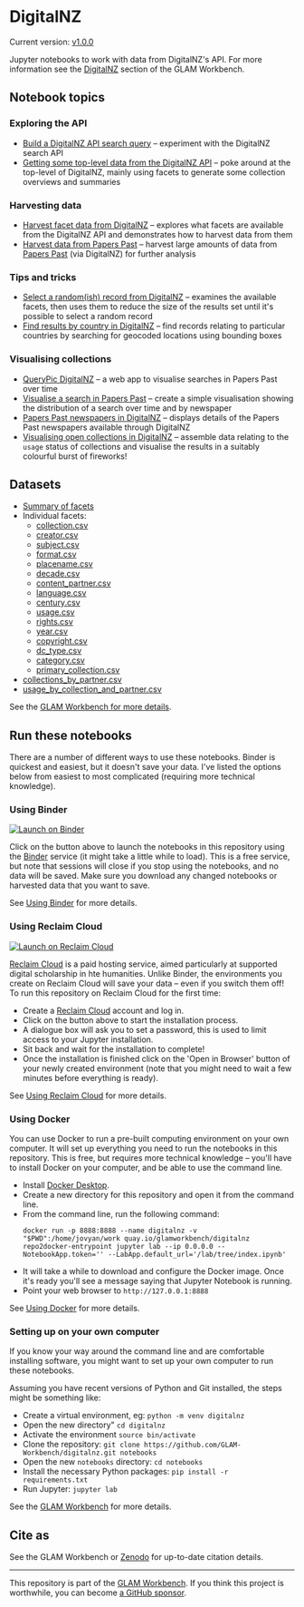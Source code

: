 # DigitalNZ

Current version: [v1.0.0](https://github.com/GLAM-Workbench/digitalnz/releases/tag/v1.0.0)

Jupyter notebooks to work with data from DigitalNZ's API. For more information see the [DigitalNZ](https://glam-workbench.net/digitalnz/) section of the GLAM Workbench.

## Notebook topics

### Exploring the API

* [Build a DigitalNZ API search query](build_api_query.ipynb) – experiment with the DigitalNZ search API
* [Getting some top-level data from the DigitalNZ API](Top-level-data-in-DigitalNZ.ipynb) – poke around at the top-level of DigitalNZ, mainly using facets to generate some collection overviews and summaries

### Harvesting data

* [Harvest facet data from DigitalNZ](harvest_facet_data.ipynb) – explores what facets are available from the DigitalNZ API and demonstrates how to harvest data from them
* [Harvest data from Papers Past](Harvest-data-from-PapersPast.ipynb) – harvest large amounts of data from [Papers Past](https://paperspast.natlib.govt.nz/) (via DigitalNZ) for further analysis

### Tips and tricks

* [Select a random(ish) record from DigitalNZ](select_a_random_record.ipynb) – examines the available facets, then uses them to reduce the size of the results set until it's possible to select a random record
* [Find results by country in DigitalNZ](Results-by-country-in-DigitalNZ.ipynb) – find records relating to particular countries by searching for geocoded locations using bounding boxes

### Visualising collections

* [QueryPic DigitalNZ](querypic_papers_past.ipynb) – a web app to visualise searches in Papers Past over time
* [Visualise a search in Papers Past](Visualise-a-search-in-PapersPast.ipynb) – create a simple visualisation showing the distribution of a search over time and by newspaper
* [Papers Past newspapers in DigitalNZ](papers_past_newspapers.ipynb) – displays details of the Papers Past newspapers available through DigitalNZ
* [Visualising open collections in DigitalNZ](visualise_open_collections.ipynb) – assemble data relating to the `usage` status of collections and visualise the results in a suitably colourful burst of fireworks!

## Datasets

* [Summary of facets](https://github.com/GLAM-Workbench/digitalnz/blob/master/facets/facets.csv)
* Individual facets:
  * [collection.csv](https://github.com/GLAM-Workbench/digitalnz/blob/master/facets/category.csv)
  * [creator.csv](https://github.com/GLAM-Workbench/digitalnz/blob/master/facets/creator.csv)
  * [subject.csv](https://github.com/GLAM-Workbench/digitalnz/blob/master/facets/subject.csv)
  * [format.csv](https://github.com/GLAM-Workbench/digitalnz/blob/master/facets/format.csv)
  * [placename.csv](https://github.com/GLAM-Workbench/digitalnz/blob/master/facets/placename.csv)
  * [decade.csv](https://github.com/GLAM-Workbench/digitalnz/blob/master/facets/decade.csv)
  * [content_partner.csv](https://github.com/GLAM-Workbench/digitalnz/blob/master/facets/content_partner.csv)
  * [language.csv](https://github.com/GLAM-Workbench/digitalnz/blob/master/facets/language.csv)
  * [century.csv](https://github.com/GLAM-Workbench/digitalnz/blob/master/facets/century.csv)
  * [usage.csv](https://github.com/GLAM-Workbench/digitalnz/blob/master/facets/usage.csv)
  * [rights.csv](https://github.com/GLAM-Workbench/digitalnz/blob/master/facets/rights.csv)
  * [year.csv](https://github.com/GLAM-Workbench/digitalnz/blob/master/facets/year.csv)
  * [copyright.csv](https://github.com/GLAM-Workbench/digitalnz/blob/master/facets/copyright.csv)
  * [dc_type.csv](https://github.com/GLAM-Workbench/digitalnz/blob/master/facets/dc_type.csv)
  * [category.csv](https://github.com/GLAM-Workbench/digitalnz/blob/master/facets/category.csv)
  * [primary_collection.csv](https://github.com/GLAM-Workbench/digitalnz/blob/master/facets/primary_collection.csv)
* [collections_by_partner.csv](https://github.com/GLAM-Workbench/digitalnz/blob/master/facets/collections_by_partner.csv)
* [usage_by_collection_and_partner.csv](https://github.com/GLAM-Workbench/digitalnz/blob/master/facets/collections_by_partner.csv)

See the [GLAM Workbench for more details](https://glam-workbench.github.io/digitalnz/).


<!-- START RUN INFO -->


## Run these notebooks

There are a number of different ways to use these notebooks. Binder is quickest and easiest, but it doesn't save your data. I've listed the options below from easiest to most complicated (requiring more technical knowledge).

### Using Binder

[![Launch on Binder](https://mybinder.org/badge_logo.svg)](https://mybinder.org/v2/gh/GLAM-Workbench/digitalnz/master/?urlpath=lab/tree/index.md)

Click on the button above to launch the notebooks in this repository using the [Binder](https://mybinder.org/) service (it might take a little while to load). This is a free service, but note that sessions will close if you stop using the notebooks, and no data will be saved. Make sure you download any changed notebooks or harvested data that you want to save.

See [Using Binder](https://glam-workbench.net/using-binder/) for more details.

### Using Reclaim Cloud

[![Launch on Reclaim Cloud](https://glam-workbench.github.io/images/launch-on-reclaim-cloud.svg)](https://app.my.reclaim.cloud/?manifest=https://raw.githubusercontent.com/GLAM-Workbench/digitalnz/master/reclaim-manifest.jps)

[Reclaim Cloud](https://reclaim.cloud/) is a paid hosting service, aimed particularly at supported digital scholarship in hte humanities. Unlike Binder, the environments you create on Reclaim Cloud will save your data – even if you switch them off! To run this repository on Reclaim Cloud for the first time:

* Create a [Reclaim Cloud](https://reclaim.cloud/) account and log in.
* Click on the button above to start the installation process.
* A dialogue box will ask you to set a password, this is used to limit access to your Jupyter installation.
* Sit back and wait for the installation to complete!
* Once the installation is finished click on the 'Open in Browser' button of your newly created environment (note that you might need to wait a few minutes before everything is ready).

See [Using Reclaim Cloud](https://glam-workbench.net/using-reclaim-cloud/) for more details.

### Using Docker

You can use Docker to run a pre-built computing environment on your own computer. It will set up everything you need to run the notebooks in this repository. This is free, but requires more technical knowledge – you'll have to install Docker on your computer, and be able to use the command line.

* Install [Docker Desktop](https://docs.docker.com/get-docker/).
* Create a new directory for this repository and open it from the command line.
* From the command line, run the following command:  
  ```
  docker run -p 8888:8888 --name digitalnz -v "$PWD":/home/jovyan/work quay.io/glamworkbench/digitalnz repo2docker-entrypoint jupyter lab --ip 0.0.0.0 --NotebookApp.token='' --LabApp.default_url='/lab/tree/index.ipynb'
  ```
* It will take a while to download and configure the Docker image. Once it's ready you'll see a message saying that Jupyter Notebook is running.
* Point your web browser to `http://127.0.0.1:8888`

See [Using Docker](https://glam-workbench.net/using-docker/) for more details.

### Setting up on your own computer

If you know your way around the command line and are comfortable installing software, you might want to set up your own computer to run these notebooks.

Assuming you have recent versions of Python and Git installed, the steps might be something like:

* Create a virtual environment, eg: `python -m venv digitalnz`
* Open the new directory" `cd digitalnz`
* Activate the environment `source bin/activate`
* Clone the repository: `git clone https://github.com/GLAM-Workbench/digitalnz.git notebooks`
* Open the new `notebooks` directory: `cd notebooks`
* Install the necessary Python packages: `pip install -r requirements.txt`
* Run Jupyter: `jupyter lab`

See the [GLAM Workbench](https://glam-workbench.net/getting-started/#using-python-on-your-own-computer) for more details.

<!-- END RUN INFO -->

## Cite as

See the GLAM Workbench or [Zenodo](https://doi.org/10.5281/zenodo.3544729) for up-to-date citation details.

----

This repository is part of the [GLAM Workbench](https://glam-workbench.net/). If you think this project is worthwhile, you can become [a GitHub sponsor](https://github.com/sponsors/wragge?o=esb).
